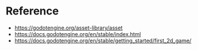 # Reference
*   https://godotengine.org/asset-library/asset
*   https://docs.godotengine.org/en/stable/index.html
*   https://docs.godotengine.org/en/stable/getting_started/first_2d_game/